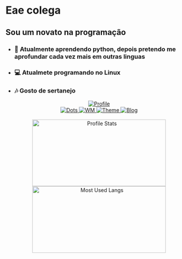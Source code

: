 # Eae colega

## Sou um novato na programação

- ### 🔭 Atualmente aprendendo python, depois pretendo me aprofundar cada vez mais em outras linguas
- ### 💻 Atualmete programando no Linux
- ### 🎶 Gosto de sertanejo

<div align="center">
  <a href="https://github.com/Androwinbr">
    <img alt="Profile" src="https://img.shields.io/badge/androwinbr-%2322252f?style=for-the-badge" />
  </a>
  <br/>
  <a href="https://github.com/Androwinbr/Dotfiles">
    <img alt="Dots" src="https://img.shields.io/badge/dots-%2322252f?style=for-the-badge" />
  </a>
  <a href="https://gitlab.com/vinicius.cgobbi2004">
    <img alt="WM" src="https://img.shields.io/badge/Gitlab-%2322252f?style=for-the-badge" />
  </a>
  <a href="https://www.youtube.com/channel/UClHEUWReZI_uxuXs0J7NEpQ">
    <img alt="Theme" src="https://img.shields.io/badge/Youtube-%2322252f?style=for-the-badge" />
  </a>
  <a href="https://www.opentechlife.tk/">
    <img alt="Blog" src="https://img.shields.io/badge/Opentechlife-%2322252f?style=for-the-badge" />
  </a>
  <br/><br/>
</div>

<div align="center">
  <a href="https://github.com/Androwinbr">
    <img alt="Profile Stats" height="180" width="360" src="https://github-readme-stats.vercel.app/api?username=Androwinbr&show_icons=true&theme=nord&include_all_commits=true&count_private=true">
    <img alt="Most Used Langs" height="180" width="360" src="https://github-readme-stats.vercel.app/api/top-langs/?username=Androwinbr&layout=compact&langs_count=7&theme=nord">
